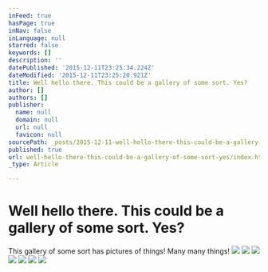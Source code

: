 ```yaml
---
inFeed: true
hasPage: true
inNav: false
inLanguage: null
starred: false
keywords: []
description: ''
datePublished: '2015-12-11T23:25:34.224Z'
dateModified: '2015-12-11T23:25:20.921Z'
title: Well hello there. This could be a gallery of some sort. Yes?
author: []
authors: []
publisher:
  name: null
  domain: null
  url: null
  favicon: null
sourcePath: _posts/2015-12-11-well-hello-there-this-could-be-a-gallery-of-some-sort-yes.md
published: true
url: well-hello-there-this-could-be-a-gallery-of-some-sort-yes/index.html
_type: Article

---
```

# Well hello there. This could be a gallery of some sort. Yes?

This gallery of some sort has pictures of things! Many many things!
![](https://the-grid-user-content.s3-us-west-2.amazonaws.com/1a3bf6da-6747-4c0e-be9d-898abbed4173.jpg)
![](https://the-grid-user-content.s3-us-west-2.amazonaws.com/f85c9496-c9e9-4c7b-a6f9-d69f68fb8a3c.jpg)
![](https://the-grid-user-content.s3-us-west-2.amazonaws.com/3d59bec8-ffdf-45dd-88f3-6da615c2ca5e.jpg)
![](https://the-grid-user-content.s3-us-west-2.amazonaws.com/b5da34b5-f7d3-4ace-9d60-fc353ce4899d.jpg)
![](https://the-grid-user-content.s3-us-west-2.amazonaws.com/cca3426b-fc3f-4841-961b-bbef564146f5.jpg)
![](https://the-grid-user-content.s3-us-west-2.amazonaws.com/c1716a88-896e-44e2-a4f9-a93d53026b5d.jpg)
![](https://the-grid-user-content.s3-us-west-2.amazonaws.com/40989dc2-d984-4c5d-bc52-5f50e38060dd.jpg)